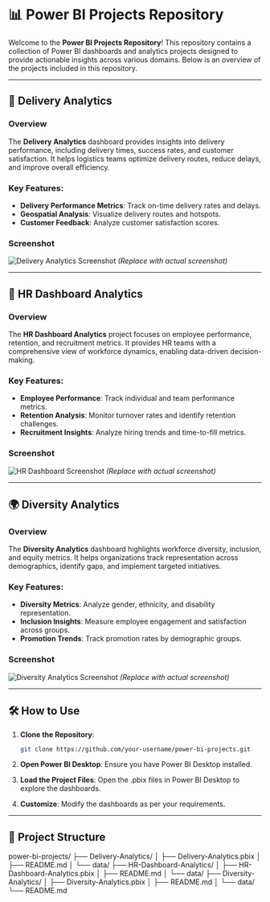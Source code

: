 # 📊 Power BI Projects Repository

Welcome to the **Power BI Projects Repository**! This repository contains a collection of Power BI dashboards and analytics projects designed to provide actionable insights across various domains. Below is an overview of the projects included in this repository.

---

## 🚚 Delivery Analytics

### Overview
The **Delivery Analytics** dashboard provides insights into delivery performance, including delivery times, success rates, and customer satisfaction. It helps logistics teams optimize delivery routes, reduce delays, and improve overall efficiency.

### Key Features:
- **Delivery Performance Metrics**: Track on-time delivery rates and delays.
- **Geospatial Analysis**: Visualize delivery routes and hotspots.
- **Customer Feedback**: Analyze customer satisfaction scores.

### Screenshot
![Delivery Analytics Screenshot](https://via.placeholder.com/600x400) *(Replace with actual screenshot)*

---

## 👥 HR Dashboard Analytics

### Overview
The **HR Dashboard Analytics** project focuses on employee performance, retention, and recruitment metrics. It provides HR teams with a comprehensive view of workforce dynamics, enabling data-driven decision-making.

### Key Features:
- **Employee Performance**: Track individual and team performance metrics.
- **Retention Analysis**: Monitor turnover rates and identify retention challenges.
- **Recruitment Insights**: Analyze hiring trends and time-to-fill metrics.

### Screenshot
![HR Dashboard Screenshot](https://via.placeholder.com/600x400) *(Replace with actual screenshot)*

---

## 🌍 Diversity Analytics

### Overview
The **Diversity Analytics** dashboard highlights workforce diversity, inclusion, and equity metrics. It helps organizations track representation across demographics, identify gaps, and implement targeted initiatives.

### Key Features:
- **Diversity Metrics**: Analyze gender, ethnicity, and disability representation.
- **Inclusion Insights**: Measure employee engagement and satisfaction across groups.
- **Promotion Trends**: Track promotion rates by demographic groups.

### Screenshot
![Diversity Analytics Screenshot](https://via.placeholder.com/600x400) *(Replace with actual screenshot)*

---

## 🛠️ How to Use

1. **Clone the Repository**:
   ```bash
   git clone https://github.com/your-username/power-bi-projects.git
   ```

2. **Open Power BI Desktop**: Ensure you have Power BI Desktop installed.

3. **Load the Project Files**: Open the .pbix files in Power BI Desktop to explore the dashboards.

4. **Customize**: Modify the dashboards as per your requirements.

---

## 📂 Project Structure

power-bi-projects/
├── Delivery-Analytics/
│   ├── Delivery-Analytics.pbix
│   ├── README.md
│   └── data/
├── HR-Dashboard-Analytics/
│   ├── HR-Dashboard-Analytics.pbix
│   ├── README.md
│   └── data/
├── Diversity-Analytics/
│   ├── Diversity-Analytics.pbix
│   ├── README.md
│   └── data/
└── README.md
